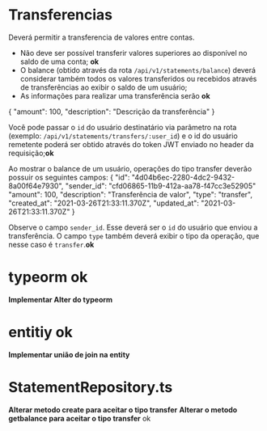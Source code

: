 # Transferencias

Deverá permitir a transferencia de valores entre contas.
- Não deve ser possível transferir valores superiores ao disponível no saldo de uma conta; **ok**
- O balance (obtido através da rota `/api/v1/statements/balance`) deverá considerar também todos os valores transferidos ou recebidos através de transferências ao exibir o saldo de um usuário;
- As informações para realizar uma transferência serão **ok**

{
  "amount": 100,
  "description": "Descrição da transferência"
}

Você pode passar o `id` do usuário destinatário via parâmetro na rota (exemplo: `/api/v1/statements/transfers/:user_id`) e o id do usuário remetente poderá ser obtido através do token JWT enviado no header da requisição;**ok**

Ao mostrar o balance de um usuário, operações do tipo transfer deverão possuir os seguintes campos:
{
  "id": "4d04b6ec-2280-4dc2-9432-8a00f64e7930",
	"sender_id": "cfd06865-11b9-412a-aa78-f47cc3e52905"
  "amount": 100,
  "description": "Transferência de valor",
  "type": "transfer",
  "created_at": "2021-03-26T21:33:11.370Z",
  "updated_at": "2021-03-26T21:33:11.370Z"
}

Observe o campo `sender_id`. Esse deverá ser o `id` do usuário que enviou a transferência.
O campo `type` também deverá exibir o tipo da operação, que nesse caso é `transfer`.**ok**


# typeorm **ok**
**Implementar Alter do typeorm**

# entitiy **ok**
**Implementar união de join na entity**

# StatementRepository.ts
**Alterar metodo create para aceitar o tipo transfer**
**Alterar o metodo getbalance para aceitar o tipo transfer**  ok

